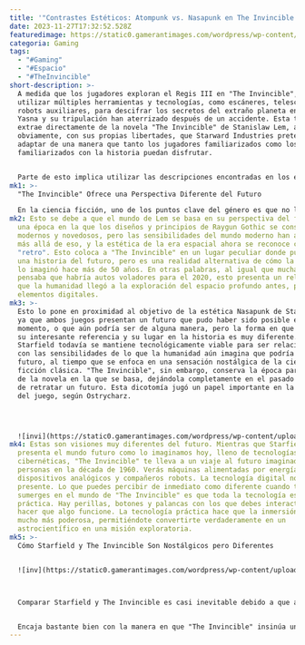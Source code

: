 ```yaml
---
title: '"Contrastes Estéticos: Atompunk vs. Nasapunk en The Invincible y Starfield"'
date: 2023-11-27T17:32:52.528Z
featuredimage: https://static0.gamerantimages.com/wordpress/wp-content/uploads/2023/10/how-the-invincibles-atompunk-sci-fi-approach-differes-from-starfields-nasapunk-aesthetic-gamerant-feature.jpg?q=50&fit=contain&w=1140&h=&dpr=1.5
categoria: Gaming
tags:
  - "#Gaming"
  - "#Espacio"
  - "#TheInvincible"
short-description: >-
  A medida que los jugadores exploran el Regis III en "The Invincible", deberán
  utilizar múltiples herramientas y tecnologías, como escáneres, telescopios y
  robots auxiliares, para descifrar los secretos del extraño planeta en el que
  Yasna y su tripulación han aterrizado después de un accidente. Esta trama se
  extrae directamente de la novela "The Invincible" de Stanislaw Lem, aunque,
  obviamente, con sus propias libertades, que Starward Industries pretende
  adaptar de una manera que tanto los jugadores familiarizados como los no
  familiarizados con la historia puedan disfrutar.


  Parte de esto implica utilizar las descripciones encontradas en los escritos de Lem para dar vida a su mundo tal como él lo habría imaginado. Debido a que la novela original data de la década de 1960, y aunque muchas de las tecnologías que Lem describió eran conceptos nuevos e impresionantes en ese momento, se describieron con ideologías de diseño que ahora se consideran antiguas, como las que se ven comúnmente en la arquitectura de Google. Esto se refleja en la estética "atompunk" de "The Invincible", que ahora contrasta con el tema "Nasapunk" de Starfield. La diferencia en estos enfoques fue explicada recientemente por el director de arte de "The Invincible",
mk1: >-
  "The Invincible" Ofrece una Perspectiva Diferente del Futuro

  En la ciencia ficción, uno de los puntos clave del género es que no lleva a los lectores a un nuevo mundo en el sentido literal, sino a una idea de lo que podría ser el futuro de la humanidad. El concepto de patinetas voladoras, autos voladores y ciudades en otros planetas proviene enteramente de novelas y películas de ciencia ficción. Cada historia tiene su propia perspectiva de cómo evolucionará y se adaptará la humanidad, pero "The Invincible" ocupa un lugar bastante curioso como resultado.
mk2: Esto se debe a que el mundo de Lem se basa en su perspectiva del futuro en
  una época en la que los diseños y principios de Raygun Gothic se consideraban
  modernos y novedosos, pero las sensibilidades del mundo moderno han avanzado
  más allá de eso, y la estética de la era espacial ahora se reconoce como
  "retro". Esto coloca a "The Invincible" en un lugar peculiar donde puede ser
  una historia del futuro, pero es una realidad alternativa de cómo la humanidad
  lo imaginó hace más de 50 años. En otras palabras, al igual que mucha gente
  pensaba que habría autos voladores para el 2020, esto presenta un relato en el
  que la humanidad llegó a la exploración del espacio profundo antes, pero sin
  elementos digitales.
mk3: >-
  Esto lo pone en proximidad al objetivo de la estética Nasapunk de Starfield,
  ya que ambos juegos presentan un futuro que pudo haber sido posible en algún
  momento, o que aún podría ser de alguna manera, pero la forma en que manejan
  su interesante referencia y su lugar en la historia es muy diferente.
  Starfield todavía se mantiene tecnológicamente viable para ser relacionable
  con las sensibilidades de lo que la humanidad aún imagina que podría ser su
  futuro, al tiempo que se enfoca en una sensación nostálgica de la ciencia
  ficción clásica. "The Invincible", sin embargo, conserva la época particular
  de la novela en la que se basa, dejándola completamente en el pasado a pesar
  de retratar un futuro. Esta dicotomía jugó un papel importante en la inmersión
  del juego, según Ostrycharz.




  ![invi](https://static0.gamerantimages.com/wordpress/wp-content/uploads/2023/10/the_invincible_gdc_2023_screenshot_02-2.jpg?q=50&fit=crop&w=1500&dpr=1.5 "invi")
mk4: Estas son visiones muy diferentes del futuro. Mientras que Starfield
  presenta el mundo futuro como lo imaginamos hoy, lleno de tecnologías
  cibernéticas, "The Invincible" te lleva a un viaje al futuro imaginado por las
  personas en la década de 1960. Verás máquinas alimentadas por energía atómica,
  dispositivos analógicos y compañeros robots. La tecnología digital no está
  presente. Lo que puedes percibir de inmediato como diferente cuando te
  sumerges en el mundo de "The Invincible" es que toda la tecnología es
  práctica. Hay perillas, botones y palancas con los que debes interactuar para
  hacer que algo funcione. La tecnología práctica hace que la inmersión sea
  mucho más poderosa, permitiéndote convertirte verdaderamente en un
  astrocientífico en una misión exploratoria.
mk5: >-
  Cómo Starfield y The Invincible Son Nostálgicos pero Diferentes


  ![inv](https://static0.gamerantimages.com/wordpress/wp-content/uploads/2023/10/the-invincible-gamerant-exclusive-screenshot-2-1.jpg?q=50&fit=crop&w=1500&dpr=1.5 "inv")



  Comparar Starfield y The Invincible es casi inevitable debido a que ambos adoptan el diseño de ciencia ficción de la vieja escuela para dar a sus historias una sensación familiar y dar la bienvenida a los fanáticos del género en su nueva travesía. Sin embargo, los sentimientos generales que estas estéticas específicas transmiten son completamente diferentes. Para Starfield, se trata de reavivar la esperanza y la maravilla del espacio que la NASA solía provocar en los años 80. "The Invincible" puede tratar sobre el descubrimiento, pero el atompunk como género prospera en las ideas de burlarse sarcásticamente de las esperanzas de los años 60 para el mañana.


  Encaja bastante bien con la manera en que "The Invincible" insinúa un mundo lleno de secretos y maravillas científicas por descubrir, pero hay un temor persistente en ello. Esto está presente tanto en la novela como en cómo la elección del jugador afecta a los finales de "The Invincible". Estas elecciones afectan el destino de la tripulación, lo que hace que el Regis III se sienta menos como el esperanzador y vasto Starfield y más como la persistente preocupación asociada a menudo con las consecuencias nucleares de Fallout. Estos sentimientos se relacionan con la forma en que "The Invincible" busca hacer que los jugadores reflexionen sobre sus descubrimientos científicos, junto con la evolución y adaptación en sí misma.
---
```

